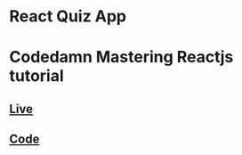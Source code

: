 # React Quiz App

# Codedamn Mastering Reactjs tutorial

## [Live](https://sqpnt.csb.app/)
## [Code](https://codesandbox.io/s/quiz-app-sqpnt?file=/src/App.js)
